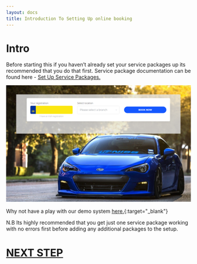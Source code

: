 ```yaml
---
layout: docs
title: Introduction To Setting Up online booking
---
```

# Intro 
Before starting this if you haven’t already set your service packages up its recommended that you do that first. Service package documentation can be found here - [Set Up Service Packages.](/docs/garagehive-service-packages.html)

![](media/garagehive-onlinebooking-35.png)

Why not have a play with our demo system [here.](https://onlinebooking.garagehive.co.uk/cronusmotorsbc.html){:target="_blank"}

N.B Its highly recommended that you get just one service package working with no errors first before adding any additional packages to the setup. 

# [NEXT STEP](/docs/garagehive-onlinebooking-setup.html)